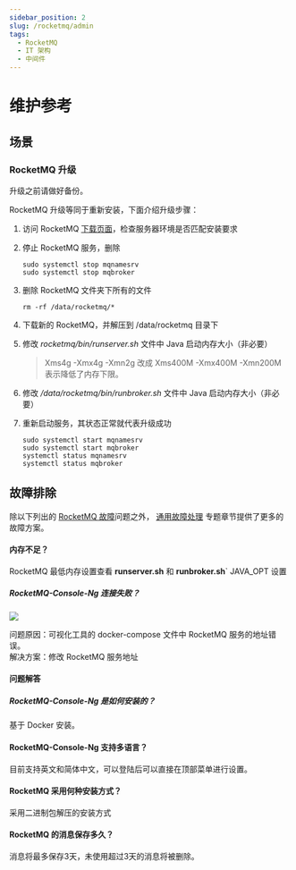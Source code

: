 ```yaml
---
sidebar_position: 2
slug: /rocketmq/admin
tags:
  - RocketMQ
  - IT 架构
  - 中间件
---
```


# 维护参考

## 场景

### RocketMQ 升级

升级之前请做好备份。  

RocketMQ 升级等同于重新安装，下面介绍升级步骤：

1. 访问 RocketMQ [下载页面](http://rocketmq.apache.org/docs/quick-start/)，检查服务器环境是否匹配安装要求

2. 停止 RocketMQ 服务，删除
    ```
    sudo systemctl stop mqnamesrv
    sudo systemctl stop mqbroker
    ```
3. 删除 RocketMQ 文件夹下所有的文件
   ```
   rm -rf /data/rocketmq/*
   ```
4. 下载新的 RocketMQ，并解压到 /data/rocketmq 目录下

5. 修改 *rocketmq/bin/runserver.sh* 文件中 Java 启动内存大小（非必要）

   > Xms4g -Xmx4g -Xmn2g 改成 Xms400M -Xmx400M -Xmn200M 表示降低了内存下限。

6. 修改 */data/rocketmq/bin/runbroker.sh* 文件中 Java 启动内存大小（非必要）

7. 重新启动服务，其状态正常就代表升级成功
    ```
    sudo systemctl start mqnamesrv
    sudo systemctl start mqbroker
    systemctl status mqnamesrv
    systemctl status mqbroker
    ```

## 故障排除

除以下列出的 [RocketMQ 故障](http://rocketmq.apache.org/docs/faq)问题之外， [通用故障处理](../troubleshoot) 专题章节提供了更多的故障方案。 

#### 内存不足？

RocketMQ 最低内存设置查看 **runserver.sh** 和 **runbroker.sh**` JAVA_OPT 设置

##### RocketMQ-Console-Ng 连接失败？

![](https://libs.websoft9.com/Websoft9/DocsPicture/zh/rocketmq/rocketmq-error-websoft9.png)

问题原因：可视化工具的 docker-compose 文件中 RocketMQ 服务的地址错误。  
解决方案：修改 RocketMQ 服务地址



#### 问题解答

##### RocketMQ-Console-Ng 是如何安装的？

基于 Docker 安装。

#### RocketMQ-Console-Ng 支持多语言？

目前支持英文和简体中文，可以登陆后可以直接在顶部菜单进行设置。

#### RocketMQ 采用何种安装方式？

采用二进制包解压的安装方式

#### RocketMQ 的消息保存多久？

消息将最多保存3天，未使用超过3天的消息将被删除。